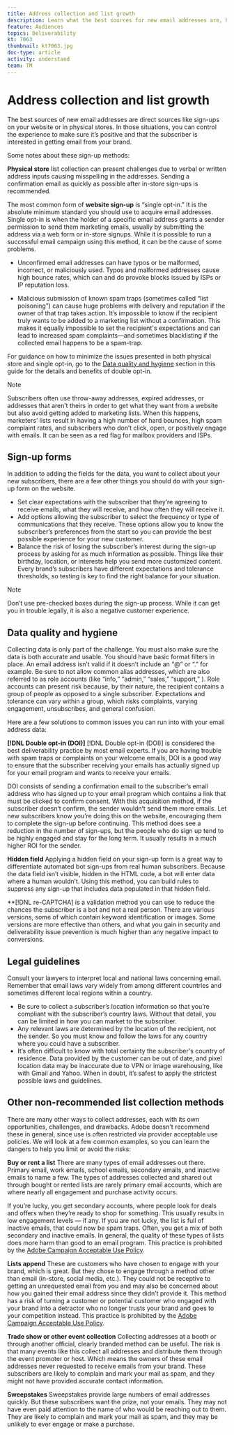 ```yaml
---
title: Address collection and list growth
description: Learn what the best sources for new email addresses are, how to ensure high data quality, and alignment with legal guidelines. 
feature: Audiences
topics: Deliverability
kt: 7063
thumbnail: kt7063.jpg
doc-type: article
activity: understand
team: TM
---
```


# Address collection and list growth

The best sources of new email addresses are direct sources like sign-ups on your website or in physical stores. In those situations, you can control the experience to make sure it’s positive and that the subscriber is interested in getting email from your brand.

Some notes about these sign-up methods:

**Physical store** list collection can present challenges due to verbal or written address inputs causing misspelling in the addresses. Sending a confirmation email as quickly as possible after in-store sign-ups is recommended.

The most common form of **website sign-up** is “single opt-in.” It is the absolute minimum standard you should use to acquire email addresses. Single opt-in is when the holder of a specific email address grants a sender permission to send them marketing emails, usually by submitting the address via a web form or in-store signups. While it is possible to run a successful email campaign using this method, it can be the cause of some problems.

* Unconfirmed email addresses can have typos or be malformed, incorrect, or maliciously used. Typos and malformed addresses cause high bounce rates, which can and do provoke blocks issued by ISPs or IP reputation loss.

* Malicious submission of known spam traps (sometimes called “list poisoning”) can cause huge problems with delivery and reputation if the owner of that trap takes action. It’s impossible to know if the recipient truly wants to be added to a marketing list without a confirmation. This makes it equally impossible to set the recipient's expectations and can lead to increased spam complaints—and sometimes blacklisting if the collected email happens to be a spam-trap.
  
For guidance on how to minimize the issues presented in both physical store and single opt-in, go to the [Data quality and hygiene](#data-quality-and-hygiene) section in this guide for the details and benefits of double opt-in.

>[!NOTE]
>
>Subscribers often use throw-away addresses, expired addresses, or addresses that aren’t theirs in order to get what they want from a website but also avoid getting added to marketing lists. When this happens, marketers’ lists result in having a high number of hard bounces, high spam complaint rates, and subscribers who don’t click, open, or positively engage with emails. It can be seen as a red flag for mailbox providers and ISPs.

## Sign-up forms

In addition to adding the fields for the data, you want to collect about your new subscribers, there are a few other things you should do with your sign-up form on the website.

* Set clear expectations with the subscriber that they’re agreeing to receive emails, what they will receive, and how often they will receive it.
* Add options allowing the subscriber to select the frequency or type of communications that they receive. These options allow you to know the subscriber’s preferences from the start so you can provide the best possible experience for your new customer.
* Balance the risk of losing the subscriber’s interest during the sign-up process by asking for as much information as possible. Things like their birthday, location, or interests help you send more customized content. Every brand’s subscribers have different expectations and tolerance thresholds, so testing is key to find the right balance for your situation.

 >[!NOTE]
 >
 > Don’t use pre-checked boxes during the sign-up process. While it can get you in trouble legally, it is also a negative customer experience.

## Data quality and hygiene

Collecting data is only part of the challenge. You must also make sure the data is both accurate and usable. You should have basic format filters in place. An email address isn’t valid if it doesn’t include an “@” or “.” for example. Be sure to not allow common alias addresses, which are also referred to as role accounts (like “info,” “admin,” “sales,” “support,” ). Role accounts can present risk because, by their nature, the recipient contains a group of people as opposed to a single subscriber. Expectations and tolerance can vary within a group, which risks complaints, varying engagement, unsubscribes, and general confusion.

Here are a few solutions to common issues you can run into with your email address data:

**[!DNL Double opt-in (DOI)]**
[!DNL Double opt-in (DOI)] is considered the best deliverability practice by most email experts. If you are having trouble with spam traps or complaints on your welcome emails, DOI is a good way to ensure that the subscriber receiving your emails has actually signed up for your email program and wants to receive your emails.

DOI consists of sending a confirmation email to the subscriber’s email address who has signed up to your email program which contains a link that must be clicked to confirm consent. With this acquisition method, if the subscriber doesn’t confirm, the sender wouldn’t send them more emails. Let new subscribers know you’re doing this on the website, encouraging them to complete the sign-up before continuing. This method does see a reduction in the number of sign-ups, but the people who do sign up tend to be highly engaged and stay for the long term. It usually results in a much higher ROI for the sender.

**Hidden field**
Applying a hidden field on your sign-up form is a great way to differentiate automated bot sign-ups from real human subscribers. Because the data field isn’t visible, hidden in the HTML code, a bot will enter data where a human wouldn’t. Using this method, you can build rules to suppress any sign-up that includes data populated in that hidden field.

**[!DNL re-CAPTCHA] is a validation method you can use to reduce the chances the subscriber is a bot and not a real person. There are various versions, some of which contain keyword identification or images. Some versions are more effective than others, and what you gain in security and deliverability issue prevention is much higher than any negative impact to conversions.

## Legal guidelines

Consult your lawyers to interpret local and national laws concerning email. Remember that email laws vary widely from among different countries and sometimes different local regions within a country.

* Be sure to collect a subscriber’s location information so that you’re compliant with the subscriber’s country laws. Without that detail, you can be limited in how you can market to the subscriber.
* Any relevant laws are determined by the location of the recipient, not the sender. So you must know and follow the laws for any country where you could have a subscriber.
* It’s often difficult to know with total certainty the subscriber's country of residence. Data provided by the customer can be out of date, and pixel location data may be inaccurate due to VPN or image warehousing, like with Gmail and Yahoo. When in doubt, it’s safest to apply the strictest possible laws and guidelines.

## Other non-recommended list collection methods

There are many other ways to collect addresses, each with its own opportunities, challenges, and drawbacks. Adobe doesn't recommend these in general, since use is often restricted via provider acceptable use policies. We will look at a few common examples, so you can learn the dangers to help you limit or avoid the risks:

**Buy or rent a list**
There are many types of email addresses out there. Primary email, work emails, school emails, secondary emails, and inactive emails to name a few. The types of addresses collected and shared out through bought or rented lists are rarely primary email accounts, which are where nearly all engagement and purchase activity occurs.

If you’re lucky, you get secondary accounts, where people look for deals and offers when they’re ready to shop for something. This usually results in low engagement levels — if any. If you are not lucky, the list is full of inactive emails, that could now be spam traps. Often, you get a mix of both secondary and inactive emails. In general, the quality of these types of lists does more harm than good to an email program. This practice is prohibited by the [Adobe Campaign Acceptable Use Policy](https://www.adobe.com/legal/terms/aup.html).

**Lists append**
These are customers who have chosen to engage with your brand, which is great. But they chose to engage through a method other than email (in-store, social media, etc.). They could not be receptive to getting an unrequested email from you and may also be concerned about how you gained their email address since they didn’t provide it. This method has a risk of turning a customer or potential customer who engaged with your brand into a detractor who no longer trusts your brand and goes to your competition instead. This practice is prohibited by the [Adobe Campaign Acceptable Use Policy](https://www.adobe.com/legal/terms/aup.html).

**Trade show or other event collection**
Collecting addresses at a booth or through another official, clearly branded method can be useful. The risk is that many events like this collect all addresses and distribute them through the event promoter or host. Which means the owners of these email addresses never requested to receive emails from your brand. These subscribers are likely to complain and mark your mail as spam, and they might not have provided accurate contact information.

**Sweepstakes**
Sweepstakes provide large numbers of email addresses quickly. But these subscribers want the prize, not your emails. They may not have even paid attention to the name of who would be reaching out to them. They are likely to complain and mark your mail as spam, and they may be unlikely to ever engage or make a purchase.
